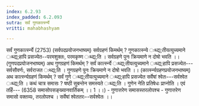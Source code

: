 ```yaml
---
index: 6.2.93
index_padded: 6.2.093
sutra: सर्वं गुणकार्त्स्न्ये
vritti: mahabhashyam

---
```

 सर्वं गुणकार्त्स्न्ये (2753) (सर्वपदप्रयोजनभाष्यम्) सर्वग्रहणं किमर्थम् ? गुणकात्स्न्ये ःथ्द्य;तीयत्युच्यमाने ःथ्द्य;हापि प्रसज्येत--परमशुक्लः, परमकृष्ण ःथ्द्य;ति । सर्वग्रहणे पुनः क्रियमाणे न दोषो भवति ।। (गुणपदप्रयोजनभाष्यम्) अथ गुणग्रहणं किमर्थम् ? सर्वं कार्त्स्न्ये ःथ्द्य;तीयत्युच्यमाने ःथ्द्य;हापि प्रसज्येत---सर्वसौवर्णः, सर्वराजत ःथ्द्य;ति । गुणग्रहणे पुनः क्रियमाणे न दोषो भवति ।। (कार्त्स्न्यग्रहणप्रयोजनभाष्यम्) अथ कार्त्स्न्यग्रहणं किमर्थम् ? सर्वं गुणे ःथ्द्य;तीयत्युच्यमाने ःथ्द्य;हापि प्रसज्येत सर्वेषां श्वेतः---सर्वश्वेत ःथ्द्य;ति । कथं चात्र समासः ? षष्ठी सुबन्तेन समस्यते ःथ्द्य;ति । गुणेन नेति प्रतिषेधः प्राप्नोति । एवं तर्हि--- (6358 समासोपसङ्ख्यानवार्तिकम् ।। 1 ।।) - गुणात्तरेण समासस्तरलोपश्च - गुणात्तरेण समासो वक्तव्यः, तरलोपश्च । सर्वेषां श्वेततरः--सर्वश्वेतः ।। 